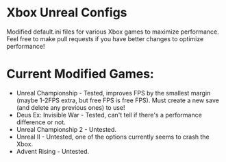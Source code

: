 # Xbox Unreal Configs
Modified default.ini files for various Xbox games to maximize performance. Feel free to make pull requests if you have better changes to optimize performance!

# Current Modified Games:
- Unreal Championship - Tested, improves FPS by the smallest margin (maybe 1-2FPS extra, but free FPS is free FPS). Must create a new save (and delete any previous ones) to use!
- Deus Ex: Invisible War - Tested, can't tell if there's a performance difference or not.
- Unreal Championship 2 - Untested.
- Unreal II - Untested, one of the options currently seems to crash the Xbox.
- Advent Rising - Untested.
